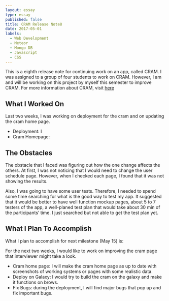 ```yaml
---
layout: essay
type: essay
published: false
title: CRAM Release Note8
date: 2017-05-01
labels:
  - Web Development
  - Meteor
  - Mongo DB
  - Javascript
  - CSS
---
```


This is a eighth release note for continuing work on an app, called CRAM.  I was assigned to a group of four students to work on CRAM.  However, I am and will be working on this project by myself this semester to improve CRAM. For more information about CRAM, visit [here](https://cram-colleague.github.io)



## What I Worked On 

Last two weeks, I was working on deployment for the cram and on updating the cram home page.



* Deployment: I 
* Cram Homepage:



## The Obstacles

The obstacle that I faced was figuring out how the one change affects the others.  At first, I was not noticing that I would need to change the user schedule page.  However, when I checked each page, I found that it was not showing the results.

Also, I was going to have some user tests.  Therefore, I needed to spend some time searching for what is the good way to test my app.  It suggested that it would be better to have well function mockup pages, about 5 to 7 testers of the app, a well-planed test plan that would take about 30 min of the participants’ time.  I just searched but not able to get the test plan yet.


## What I Plan To Accomplish

What I plan to accomplish for next milestone (May 15) is:  



For the next two weeks, I would like to work on improving the cram page that interviewer might take a look.



* Cram home page: I will make the cram home page as up to date with screenshots of working systems or pages with some realistic data.
* Deploy on Galaxy: I would try to build the cram on the galaxy and make it functions on brows.
* Fix Bugs: during the deployment, I will find major bugs that pop up and fix important bugs.

